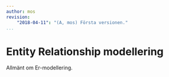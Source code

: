 ```yaml
---
author: mos
revision:
    "2018-04-11": "(A, mos) Första versionen."
...
```

Entity Relationship modellering
=======================

Allmänt om Er-modellering.
